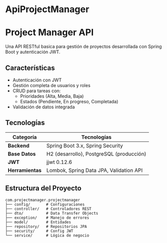 # ApiProjectManager

# Project Manager API

Una API RESTful basica para gestión de proyectos desarrollada con Spring Boot y autenticación JWT.


##  Características
-  Autenticación con JWT 
-  Gestión completa de usuarios y roles
-  CRUD para tareas con:
    - Prioridades (Alta, Media, Baja)
    - Estados (Pendiente, En progreso, Completada)
-  Validación de datos integrada

## Tecnologías
| Categoría       | Tecnologías                                                                 |
|-----------------|----------------------------------------------------------------------------|
| **Backend**     | Spring Boot 3.x, Spring Security                                           |
| **Base Datos**  | H2 (desarrollo), PostgreSQL (producción)                                   |
| **JWT**         | jjwt 0.12.6                                                                |
| **Herramientas**| Lombok, Spring Data JPA, Validation API                                    |

##  Estructura del Proyecto
```plaintext
com.projectmanager.projectmanager
├── config/       # Configuraciones
├── controller/   # Controladores REST
├── dto/          # Data Transfer Objects
├── exception/    # Manejo de errores
├── model/        # Entidades
├── repository/   # Repositorios JPA
├── security/     # Config JWT
└── service/      # Lógica de negocio
